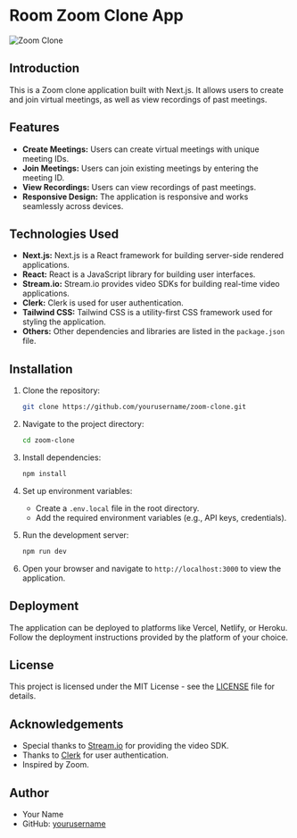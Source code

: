 # Room Zoom Clone App

![Zoom Clone](/path/to/zoom-clone-screenshot.png)

## Introduction

This is a Zoom clone application built with Next.js. It allows users to create and join virtual meetings, as well as view recordings of past meetings.

## Features

- **Create Meetings:** Users can create virtual meetings with unique meeting IDs.
- **Join Meetings:** Users can join existing meetings by entering the meeting ID.
- **View Recordings:** Users can view recordings of past meetings.
- **Responsive Design:** The application is responsive and works seamlessly across devices.

## Technologies Used

- **Next.js:** Next.js is a React framework for building server-side rendered applications.
- **React:** React is a JavaScript library for building user interfaces.
- **Stream.io:** Stream.io provides video SDKs for building real-time video applications.
- **Clerk:** Clerk is used for user authentication.
- **Tailwind CSS:** Tailwind CSS is a utility-first CSS framework used for styling the application.
- **Others:** Other dependencies and libraries are listed in the `package.json` file.

## Installation

1. Clone the repository:

    ```bash
    git clone https://github.com/yourusername/zoom-clone.git
    ```

2. Navigate to the project directory:

    ```bash
    cd zoom-clone
    ```

3. Install dependencies:

    ```bash
    npm install
    ```

4. Set up environment variables:

    - Create a `.env.local` file in the root directory.
    - Add the required environment variables (e.g., API keys, credentials).

5. Run the development server:

    ```bash
    npm run dev
    ```

6. Open your browser and navigate to `http://localhost:3000` to view the application.

## Deployment

The application can be deployed to platforms like Vercel, Netlify, or Heroku. Follow the deployment instructions provided by the platform of your choice.

## License

This project is licensed under the MIT License - see the [LICENSE](LICENSE) file for details.

## Acknowledgements

- Special thanks to [Stream.io](https://getstream.io/) for providing the video SDK.
- Thanks to [Clerk](https://www.clerk.dev/) for user authentication.
- Inspired by Zoom.

## Author

- Your Name
- GitHub: [yourusername](https://github.com/yourusername)
